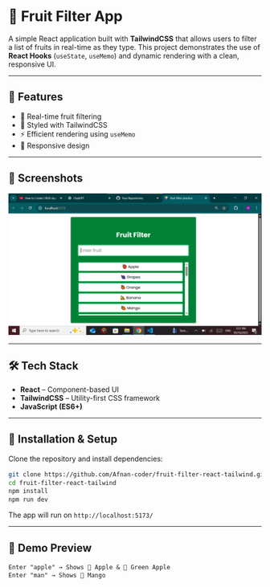 # 🍎 Fruit Filter App

A simple React application built with **TailwindCSS** that allows users to filter a list of fruits in real-time as they type. This project demonstrates the use of **React Hooks** (`useState`, `useMemo`) and dynamic rendering with a clean, responsive UI.

---

## 🚀 Features

* 🔎 Real-time fruit filtering
* 🎨 Styled with TailwindCSS
* ⚡ Efficient rendering using `useMemo`
* 📱 Responsive design

---

## 📸 Screenshots

![Fruit Filter App](./screenshot.png)

---

## 🛠️ Tech Stack

* **React** – Component-based UI
* **TailwindCSS** – Utility-first CSS framework
* **JavaScript (ES6+)**

---

## 📂 Installation & Setup

Clone the repository and install dependencies:

```bash
git clone https://github.com/Afnan-coder/fruit-filter-react-tailwind.git
cd fruit-filter-react-tailwind
npm install
npm run dev
```

The app will run on `http://localhost:5173/`

---

## 📸 Demo Preview

```
Enter "apple" → Shows 🍎 Apple & 🍏 Green Apple
Enter "man" → Shows 🥭 Mango
```


